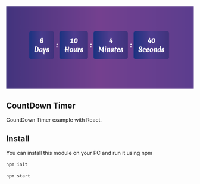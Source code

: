 <img src="src/media/countDownTimer.png" alt="Countdown" />

## CountDown Timer 

CountDown Timer example with React.


## Install

You can install this module on your PC and run it using npm

```sh
npm init
```

```sh
npm start
